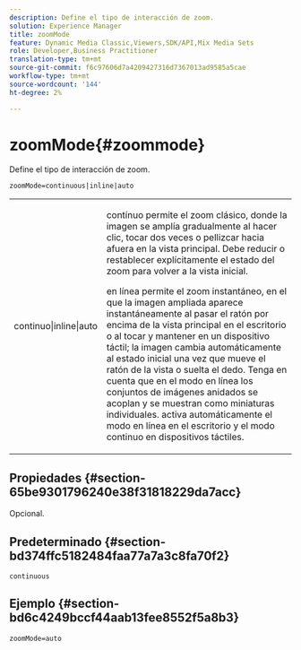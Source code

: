 ```yaml
---
description: Define el tipo de interacción de zoom.
solution: Experience Manager
title: zoomMode
feature: Dynamic Media Classic,Viewers,SDK/API,Mix Media Sets
role: Developer,Business Practitioner
translation-type: tm+mt
source-git-commit: f6c97606d7a4209427316d7367013ad9585a5cae
workflow-type: tm+mt
source-wordcount: '144'
ht-degree: 2%

---
```



# zoomMode{#zoommode}

Define el tipo de interacción de zoom.

`zoomMode=continuous|inline|auto`

<table id="table_E314540D347D47699C04EB80D20C0721"> 
 <tbody> 
  <tr> 
   <td colname="col1"> <p> <span class="codeph"> continuo|inline|auto  </span> </p> </td> 
   <td colname="col2"> <p> <span class="codeph"> contínuo  </span> permite el zoom clásico, donde la imagen se amplía gradualmente al hacer clic, tocar dos veces o pellizcar hacia afuera en la vista principal. Debe reducir o restablecer explícitamente el estado del zoom para volver a la vista inicial. </p> <p> <span class="codeph"> en línea  </span> permite el zoom instantáneo, en el que la imagen ampliada aparece instantáneamente al pasar el ratón por encima de la vista principal en el escritorio o al tocar y mantener en un dispositivo táctil; la imagen cambia automáticamente al estado inicial una vez que mueve el ratón de la vista o suelta el dedo. Tenga en cuenta que en el modo <span class="codeph"> en línea </span> los conjuntos de imágenes anidados se acoplan y se muestran como miniaturas individuales. <span class="codeph"> activa automáticamente  </span> el modo en línea en el escritorio y el modo continuo en dispositivos táctiles. </p> </td> 
  </tr> 
 </tbody> 
</table>

## Propiedades {#section-65be9301796240e38f31818229da7acc}

Opcional.

## Predeterminado {#section-bd374ffc5182484faa77a7a3c8fa70f2}

`continuous`

## Ejemplo {#section-bd6c4249bccf44aab13fee8552f5a8b3}

`zoomMode=auto`
